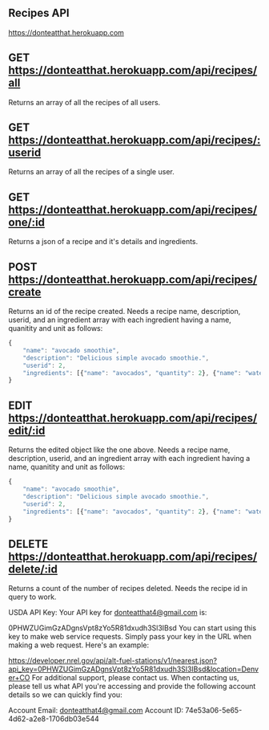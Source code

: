## Recipes API

https://donteatthat.herokuapp.com

## GET https://donteatthat.herokuapp.com/api/recipes/all

Returns an array of all the recipes of all users.

## GET https://donteatthat.herokuapp.com/api/recipes/:userid

Returns an array of all the recipes of a single user.

## GET https://donteatthat.herokuapp.com/api/recipes/one/:id

Returns a json of a recipe and it's details and ingredients.

## POST https://donteatthat.herokuapp.com/api/recipes/create

Returns an id of the recipe created. Needs a recipe name, description, userid, and an ingredient array with each ingredient having a name, quanitity and unit as follows:

```js
{
	"name": "avocado smoothie",
	"description": "Delicious simple avocado smoothie.",
	"userid": 2,
	"ingredients": [{"name": "avocados", "quantity": 2}, {"name": "water", "quantity": 2, "unit": "cups"}]
}
```

## EDIT https://donteatthat.herokuapp.com/api/recipes/edit/:id

Returns the edited object like the one above. Needs a recipe name, description, userid, and an ingredient array with each ingredient having a name, quanitity and unit as follows:

```js
{
	"name": "avocado smoothie",
	"description": "Delicious simple avocado smoothie.",
	"userid": 2,
	"ingredients": [{"name": "avocados", "quantity": 2}, {"name": "water", "quantity": 2, "unit": "cups"}]
}
```

## DELETE https://donteatthat.herokuapp.com/api/recipes/delete/:id

Returns a count of the number of recipes deleted. Needs the recipe id in query to work.

USDA API Key:
Your API key for donteatthat4@gmail.com is:

0PHWZUGimGzADgnsVpt8zYo5R81dxudh3Sl3IBsd
You can start using this key to make web service requests. Simply pass your key in the URL when making a web request. Here's an example:

https://developer.nrel.gov/api/alt-fuel-stations/v1/nearest.json?api_key=0PHWZUGimGzADgnsVpt8zYo5R81dxudh3Sl3IBsd&location=Denver+CO
For additional support, please contact us. When contacting us, please tell us what API you're accessing and provide the following account details so we can quickly find you:

Account Email: donteatthat4@gmail.com
Account ID: 74e53a06-5e65-4d62-a2e8-1706db03e544
